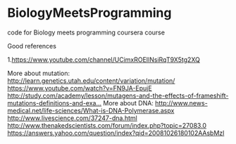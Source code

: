 # BiologyMeetsProgramming
code for Biology meets programming coursera course

Good references

1.https://www.youtube.com/channel/UCimxROEIlNsiRqT9X5tg2XQ

More about mutation:
http://learn.genetics.utah.edu/content/variation/mutation/
https://www.youtube.com/watch?v=FN9JA-EpujE﻿
http://study.com/academy/lesson/mutagens-and-the-effects-of-frameshift-mutations-definitions-and-exa...﻿
﻿
﻿More about DNA:
http://www.news-medical.net/life-sciences/What-is-DNA-Polymerase.aspx
http://www.livescience.com/37247-dna.html﻿
http://www.thenakedscientists.com/forum/index.php?topic=27083.0﻿
https://answers.yahoo.com/question/index?qid=20081026180102AAsbMzl﻿
